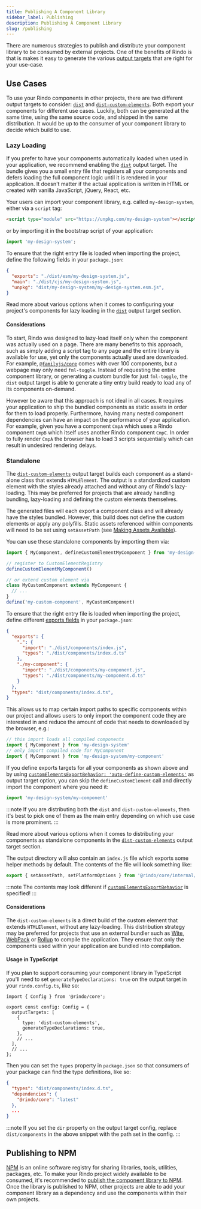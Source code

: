 ```yaml
---
title: Publishing A Component Library
sidebar_label: Publishing
description: Publishing A Component Library
slug: /publishing
---
```


There are numerous strategies to publish and distribute your component library to be consumed by external projects. One of the benefits of Rindo is that is makes it easy to generate the various [output targets](../output-targets/01-overview.md) that are right for your use-case.

## Use Cases

To use your Rindo components in other projects, there are two different output targets to consider: [`dist`](../output-targets/dist.md) and [`dist-custom-elements`](../output-targets/custom-elements.md). Both export your components for different use cases. Luckily, both can be generated at the same time, using the same source code, and shipped in the same distribution. It would be up to the consumer of your component library to decide which build to use.

### Lazy Loading

If you prefer to have your components automatically loaded when used in your application, we recommend enabling the [`dist`](../output-targets/dist.md) output target. The bundle gives you a small entry file that registers all your components and defers loading the full component logic until it is rendered in your application. It doesn't matter if the actual application is written in HTML or created with vanilla JavaScript, jQuery, React, etc.

Your users can import your component library, e.g. called `my-design-system`, either via a `script` tag:

```html
<script type="module" src="https://unpkg.com/my-design-system"></script>
```

or by importing it in the bootstrap script of your application:

```ts
import 'my-design-system';
```

To ensure that the right entry file is loaded when importing the project, define the following fields in your `package.json`:

```json
{
  "exports": "./dist/esm/my-design-system.js",
  "main": "./dist/cjs/my-design-system.js",
  "unpkg": "dist/my-design-system/my-design-system.esm.js",
}
```

Read more about various options when it comes to configuring your project's components for lazy loading in the [`dist`](../output-targets/dist.md) output target section.

#### Considerations

To start, Rindo was designed to lazy-load itself only when the component was actually used on a page. There are many benefits to this approach, such as simply adding a script tag to any page and the entire library is available for use, yet only the components actually used are downloaded. For example, [`@familyjs/core`](https://www.npmjs.com/package/@familyjs/core) comes with over 100 components, but a webpage may only need `fml-toggle`. Instead of requesting the entire component library, or generating a custom bundle for just `fml-toggle`, the `dist` output target is able to generate a tiny entry build ready to load any of its components on-demand.

However be aware that this approach is not ideal in all cases. It requires your application to ship the bundled components as static assets in order for them to load properly. Furthermore, having many nested component dependencies can have an impact on the performance of your application. For example, given you have a component `CmpA` which uses a Rindo component `CmpB` which itself uses another Rindo component `CmpC`. In order to fully render `CmpA` the browser has to load 3 scripts sequentially which can result in undesired rendering delays.

### Standalone

The [`dist-custom-elements`](../output-targets/custom-elements.md) output target builds each component as a stand-alone class that extends `HTMLElement`. The output is a standardized custom element with the styles already attached and without any of Rindo's lazy-loading. This may be preferred for projects that are already handling bundling, lazy-loading and defining the custom elements themselves.

The generated files will each export a component class and will already have the styles bundled. However, this build does not define the custom elements or apply any polyfills. Static assets referenced within components will need to be set using `setAssetPath` (see [Making Assets Available](../output-targets/custom-elements.md#making-assets-available)).

You can use these standalone components by importing them via:

```ts
import { MyComponent, defineCustomElementMyComponent } from 'my-design-system'

// register to CustomElementRegistry
defineCustomElementMyComponent()

// or extend custom element via
class MyCustomComponent extends MyComponent {
  // ...
}
define('my-custom-component', MyCustomComponent)
```

To ensure that the right entry file is loaded when importing the project, define different [exports fields](https://nodejs.org/api/packages.html#exports) in your `package.json`:

```json
{
  "exports": {
    ".": {
      "import": "./dist/components/index.js",
      "types": "./dist/components/index.d.ts"
    },
    "./my-component": {
      "import": "./dist/components/my-component.js",
      "types": "./dist/components/my-component.d.ts"
    }
  },
  "types": "dist/components/index.d.ts",
}
```

This allows us to map certain import paths to specific components within our project and allows users to only import the component code they are interested in and reduce the amount of code that needs to downloaded by the browser, e.g.:

```js
// this import loads all compiled components
import { MyComponent } from 'my-design-system'
// only import compiled code for MyComponent
import { MyComponent } from 'my-design-system/my-component'
```

If you define exports targets for all your components as shown above and by using [`customElementsExportBehavior: 'auto-define-custom-elements'`](../output-targets/custom-elements.md#customelementsexportbehavior) as output target option, you can skip the `defineCustomElement` call and directly import the component where you need it:

```ts
import 'my-design-system/my-component'
```

:::note
If you are distributing both the `dist` and `dist-custom-elements`, then it's best to pick one of them as the main entry depending on which use case is more prominent.
:::

Read more about various options when it comes to distributing your components as standalone components in the [`dist-custom-elements`](../output-targets/custom-elements.md) output target section.

The output directory will also contain an `index.js` file which exports some helper methods by default. The contents of the file will look something like:

```js
export { setAssetPath, setPlatformOptions } from '@rindo/core/internal/client';
```

:::note
The contents may look different if [`customElementsExportBehavior`](../output-targets/custom-elements.md#customelementsexportbehavior) is specified!
:::

#### Considerations

The `dist-custom-elements` is a direct build of the custom element that extends `HTMLElement`, without any lazy-loading. This distribution strategy may be preferred for projects that use an external bundler such as [Wite](https://witejs.web.app/), [WebPack](https://webpack.js.org/) or [Rollup](https://rollupjs.org) to compile the application. They ensure that only the components used within your application are bundled into compilation.

#### Usage in TypeScript

If you plan to support consuming your component library in TypeScript you'll need to set `generateTypeDeclarations: true` on the output target in your `rindo.config.ts`, like so:

```tsx title="rindo.config.ts"
import { Config } from '@rindo/core';

export const config: Config = {
  outputTargets: [
    {
      type: 'dist-custom-elements',
      generateTypeDeclarations: true,
    },
    // ...
  ],
  // ...
};
```

Then you can set the `types` property in `package.json` so that consumers of your package can find the type definitions, like so:

```json title="package.json"
{
  "types": "dist/components/index.d.ts",
  "dependencies": {
    "@rindo/core": "latest"
  },
  ...
}
```

:::note
If you set the `dir` property on the output target config, replace `dist/components` in the above snippet with the path set in the config.
:::

## Publishing to NPM

[NPM](https://www.npmjs.com/) is an online software registry for sharing libraries, tools, utilities, packages, etc. To make your Rindo project widely available to be consumed, it's recommended to [publish the component library to NPM](https://docs.npmjs.com/getting-started/publishing-npm-packages). Once the library is published to NPM, other projects are able to add your component library as a dependency and use the components within their own projects.
